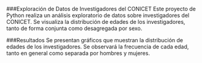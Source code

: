 ###Exploración de Datos de Investigadores del CONICET
Este proyecto de Python realiza un análisis exploratorio de datos sobre investigadores del CONICET. Se visualiza la distribución de edades de los investigadores, tanto de forma conjunta como desagregada por sexo.

###Resultados
Se presentan gráficos que muestran la distribución de edades de los investigadores. Se observará la frecuencia de cada edad, tanto en general como separada por hombres y mujeres.
